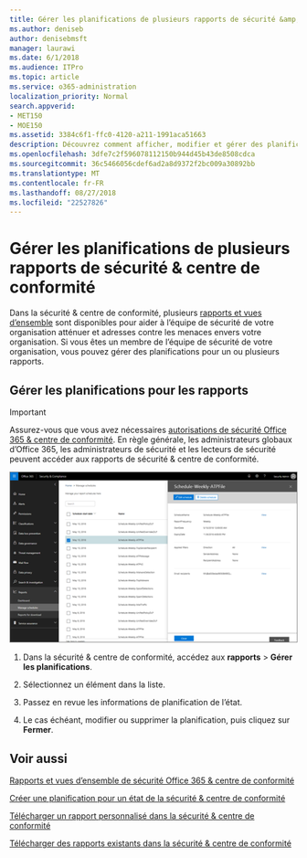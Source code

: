 ```yaml
---
title: Gérer les planifications de plusieurs rapports de sécurité &amp; centre de conformité
ms.author: deniseb
author: denisebmsft
manager: laurawi
ms.date: 6/1/2018
ms.audience: ITPro
ms.topic: article
ms.service: o365-administration
localization_priority: Normal
search.appverid:
- MET150
- MOE150
ms.assetid: 3384c6f1-ffc0-4120-a211-1991aca51663
description: Découvrez comment afficher, modifier et gérer des planifications pour les rapports de sécurité &amp; centre de conformité.
ms.openlocfilehash: 3dfe7c2f596078112150b944d45b43de8508cdca
ms.sourcegitcommit: 36c5466056cdef6ad2a8d9372f2bc009a30892bb
ms.translationtype: MT
ms.contentlocale: fr-FR
ms.lasthandoff: 08/27/2018
ms.locfileid: "22527826"
---
```

# <a name="manage-schedules-for-multiple-reports-in-the-security-amp-compliance-center"></a>Gérer les planifications de plusieurs rapports de sécurité &amp; centre de conformité

Dans la sécurité &amp; centre de conformité, plusieurs [rapports et vues d’ensemble](reports-and-insights-in-security-and-compliance.md) sont disponibles pour aider à l’équipe de sécurité de votre organisation atténuer et adresses contre les menaces envers votre organisation. Si vous êtes un membre de l’équipe de sécurité de votre organisation, vous pouvez gérer des planifications pour un ou plusieurs rapports. 
  
## <a name="manage-schedules-for-reports"></a>Gérer les planifications pour les rapports

> [!IMPORTANT]
> Assurez-vous que vous avez nécessaires [autorisations de sécurité Office 365 &amp; centre de conformité](permissions-in-the-security-and-compliance-center.md). En règle générale, les administrateurs globaux d’Office 365, les administrateurs de sécurité et les lecteurs de sécurité peuvent accéder aux rapports de sécurité &amp; centre de conformité. 
  
![Dans la sécurité &amp; centre de conformité, cliquez sur rapports \> gérer les planifications](media/efa5e2f9-bf73-4f85-acea-f1ca7e2bca5e.png)
  
1. Dans la sécurité &amp; centre de conformité, accédez aux **rapports** \> **Gérer les planifications**.
    
2. Sélectionnez un élément dans la liste.
    
3. Passez en revue les informations de planification de l’état.
    
4. Le cas échéant, modifier ou supprimer la planification, puis cliquez sur **Fermer**.
    
## <a name="related-topics"></a>Voir aussi

[Rapports et vues d’ensemble de sécurité Office 365 &amp; centre de conformité](reports-and-insights-in-security-and-compliance.md)
  
[Créer une planification pour un état de la sécurité &amp; centre de conformité](create-a-schedule-for-a-report.md)
  
[Télécharger un rapport personnalisé dans la sécurité &amp; centre de conformité](set-up-and-download-a-custom-report.md)
  
[Télécharger des rapports existants dans la sécurité &amp; centre de conformité](download-existing-reports.md)
  

